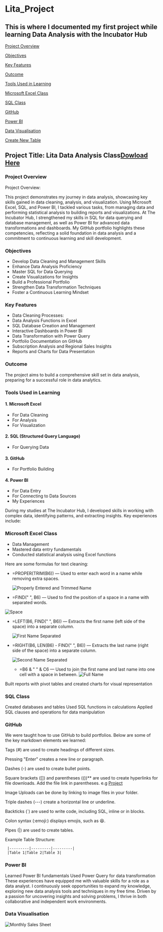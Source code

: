 # Lita_Project
 This is where I documented my first project while learning Data Analysis with the Incubator Hub
---

[Project Overview](#project-overview)

[Objectives](#objectives)

[Key Features](#key-features)

[Outcome](#outcome)

[Tools Used in Learning](#tools-used-in-learning)

[Microsoft Excel Class](#microsoft-excel-class)

[SQL Class](#sql-class)

[GitHub](#github)

[Power BI](#power-bi)

[Data Visualisation](#data-visualisation)

[Create New Table](#create-new-table)





## Project Title: Lita Data Analysis Class[Dowload Here](https://canvas.instructure.com/courses/10186984/files#)


### Project Overview
Project Overview:

This project demonstrates my journey in data analysis, showcasing key skills gained in data cleaning, analysis, and visualization. Using Microsoft Excel, SQL, and Power BI, I tackled various tasks, from managing data and performing statistical analysis to building reports and visualizations. At The Incubator Hub, I strengthened my skills in SQL for data querying and database management, as well as Power BI for advanced data transformations and dashboards. My GitHub portfolio highlights these competencies, reflecting a solid foundation in data analysis and a commitment to continuous learning and skill development.


### Objectives
- Develop Data Cleaning and Management Skills
- Enhance Data Analysis Proficiency
- Master SQL for Data Querying
- Create Visualizations for Insights
- Build a Professional Portfolio
- Strengthen Data Transformation Techniques
- Foster a Continuous Learning Mindset

### Key Features
- Data Cleaning Processes:
- Data Analysis Functions in Excel
- SQL Database Creation and Management
- Interactive Dashboards in Power BI
- Data Transformation with Power Query
- Portfolio Documentation on GitHub
- Subscription Analysis and Regional Sales Insights
- Reports and Charts for Data Presentation

### Outcome
The project aims to build a comprehensive skill set in data analysis, preparing for a successful role in data analytics.

### Tools Used in Learning
#### 1. Microsoft Excel
- For Data Cleaning
- For Analysis
- For Visualization

  
#### 2. SQL (Structured Query Language)
- For Querying Data


#### 3. GitHub
- For Portfolio Building


#### 4. Power BI
- For Data Entry
- For Connecting to Data Sources
- My Experiences

During my studies at The Incubator Hub, I developed skills in working with complex data, identifying patterns, and extracting insights. Key experiences include:

### Microsoft Excel Class
- Data Management
- Mastered data entry fundamentals
- Conducted statistical analysis using Excel functions

Here are some formulas for text cleaning:

- =PROPER(TRIM(B6)) — Used to enter each word in a name while removing extra spaces.

  ![Properly Entered and Trimmed Name](https://github.com/user-attachments/assets/cd81ab26-7f56-4aad-bd0f-58f31e8f9c57)

  
- =FIND(" ", B6) — Used to find the position of a space in a name with separated words.

![Space](https://github.com/user-attachments/assets/8a48b189-aab0-48d5-8568-35ad176e8b77)

  
- =LEFT(B6, FIND(" ", B6)) — Extracts the first name (left side of the space) into a separate column.

  ![First Name Separated](https://github.com/user-attachments/assets/909dd661-4eaf-41ab-9778-80b98bc44701)


- =RIGHT(B6, LEN(B6) - FIND(" ", B6)) — Extracts the last name (right side of the space) into a separate column.

  ![Second Name Separated](https://github.com/user-attachments/assets/f36f9e8c-4b09-4619-a2fa-537a99e00065)


  - =B6 & " " & C6 — Used to join the first name and last name into one cell with a space in between.
    ![Full Name](https://github.com/user-attachments/assets/709cefed-c1d9-434b-b36a-059434797e14)

    



Built reports with pivot tables and created charts for visual representation


### SQL Class

Created databases and tables
Used SQL functions in calculations
Applied SQL clauses and operations for data manipulation

### GitHub

We were taught how to use GitHub to build portfolios. Below are some of the key markdown elements we learned:

Tags (#) are used to create headings of different sizes.

Pressing "Enter" creates a new line or paragraph.

Dashes (-) are used to create bullet points.

Square brackets ([]) and parentheses (())** are used to create hyperlinks for file downloads. Add the file link in parentheses. e.g [Project](#project)

Image Uploads can be done by linking to image files in your folder.

Triple dashes (---) create a horizontal line or underline.

Backticks (`) are used to write code, including SQL, inline or in blocks.

Colon syntax (:emoji:) displays emojis, such as 😆.

Pipes (|) are used to create tables.

Example Table Structure:

``` |Heading 1|Heading 2|Heading 3|
 |---------|---------|---------|
 |Table 1|Table 2|Table 3|
```



  
### Power BI

Learned Power BI fundamentals
Used Power Query for data transformation
These experiences have equipped me with valuable skills for a role as a data analyst. I continuously seek opportunities to expand my knowledge, exploring new data analysis tools and techniques in my free time. Driven by a passion for uncovering insights and solving problems, I thrive in both collaborative and independent work environments.


### Data Visualisation
![Monthly Sales Sheet](https://github.com/user-attachments/assets/c50f2fd0-3c24-47bb-ab21-e138ba83ad52)

 
